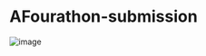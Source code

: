 # AFourathon-submission
![image](https://github.com/Yash636261/BookBuddy/assets/98970491/a4543962-d52e-45f5-afa5-44e55e00e4e7)




